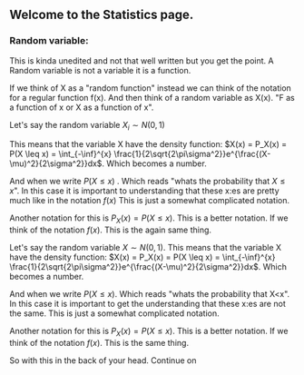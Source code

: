 
## Welcome to the Statistics page.

### Random variable:
This is kinda unedited and not that well written but you get the point.
A Random variable is not a variable it is a function.

If we think of X as a "random function" instead we can think of the notation for a regular function f(x). And then think of a random variable as X(x). "F as a function of x or X as a function of x".

Let's say the random variable $X_i \sim N(0,1)$  

This means that the variable  X have the density function:
$X(x) = P_X(x) = P(X \leq x)  = \int_{-\inf}^{x}  \frac{1}{2\sqrt{2\pi\sigma^2}}e^{\frac{(X-\mu)^2}{2\sigma^2}}dx$. Which becomes a number.

And when we write $P(X \leq x)$ . Which reads "whats the probability that $X\leq x$".
In this case it is important to understanding that these x:es are pretty much like in the notation $f(x)$
This is just a somewhat complicated notation.

Another notation for this is $P_{X}(x) = P(X \leq x)$. This is a better notation.
If we think of the notation $f(x)$. This is the again same thing.

Let's say the random variable $X \sim N(0,1)$. This means that the variable X have the density function:
$X(x) = P_X(x) = P(X \leq x)  = \int_{-\inf}^{x} \frac{1}{2\sqrt{2\pi\sigma^2}}e^{\frac{(X-\mu)^2}{2\sigma^2}}dx$. Which becomes a number.

And when we write $P(X \leq x)$. Which reads "whats the probability that X<x".
In this case it is important to get the understanding that these x:es are not the same.
This is just a somewhat complicated notation.

Another notation for this is $P_{X}(x) = P(X \leq x)$. This is a better notation.
If we think of the notation $f(x)$. This is the same thing.

So with this in the back of your head. Continue on
